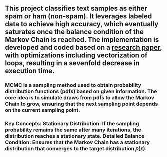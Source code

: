 ## This project classifies text samples as either spam or ham (non-spam). It leverages labeled data to achieve high accuracy, which eventually saturates once the balance condition of the Markov Chain is reached. The implementation is developed and coded based on a [research paper](Research_Paper.pdf), with optimizations including vectorization of loops, resulting in a sevenfold decrease in execution time.

### MCMC is a sampling method used to obtain probability distribution functions (pdfs) based on given information. The core idea is to simulate draws from pdfs to allow the Markov Chain to grow, ensuring that the next sampling point depends on the current sampling point.

### Key Concepts: Stationary Distribution: If the sampling probability remains the same after many iterations, the distribution reaches a stationary state. Detailed Balance Condition: Ensures that the Markov Chain has a stationary distribution that converges to the target distribution 𝑝(𝑥).
